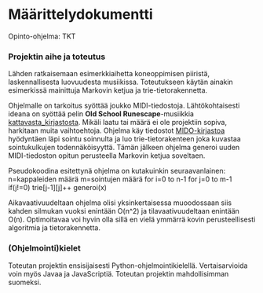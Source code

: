 # Määrittelydokumentti
Opinto-ohjelma: TKT

### Projektin aihe ja toteutus
Lähden ratkaisemaan esimerkkiaihetta koneoppimisen piiristä, laskennallisesta luovuudesta musiikissa. Toteutukseen käytän ainakin esimerkissä mainittuja Markovin ketjua ja trie-tietorakennetta.

Ohjelmalle on tarkoitus syöttää joukko MIDI-tiedostoja. Lähtökohtaisesti ideana on syöttää pelin **Old School Runescape**-musiikkia [kattavasta_kirjastosta](https://drive.google.com/drive/folders/19X4_7DKZikAEveTaLT2B0HfwFeYZLoaP). Mikäli laatu tai määrä ei ole projektiin sopiva, harkitaan muita vaihtoehtoja. Ohjelma käy tiedostot [MIDO-kirjastoa](https://mido.readthedocs.io/en/latest/) hyödyntäen läpi sointu soinnulta ja luo trie-tietorakenteen joka kuvastaa sointukulkujen todennäköisyyttä. Tämän jälkeen ohjelma generoi uuden MIDI-tiedoston opitun perusteella Markovin ketjua soveltaen.

Pseudokoodina esitettynä ohjelma on kutakuinkin seuraavanlainen:
n=kappaleiden määrä
m=sointujen määrä
for i=0 to n-1
    for j=0 to m-1
        if(j!=0)
        trie[j-1][j]++
generoi(x)

Aikavaativuudeltaan ohjelma olisi yksinkertaisessa muoodossaan siis kahden silmukan vuoksi enintään O(n^2) ja tilavaativuudeltaan enintään O(n). Optimoitavaa voi hyvin olla sillä en vielä ymmärrä kovin perusteellisesti algoritmia ja tietorakennetta.




### (Ohjelmointi)kielet
Toteutan projektin ensisijaisesti Python-ohjelmointikielellä. Vertaisarvioida voin myös Javaa ja JavaScriptiä. Toteutan projektin mahdollisimman suomeksi.


